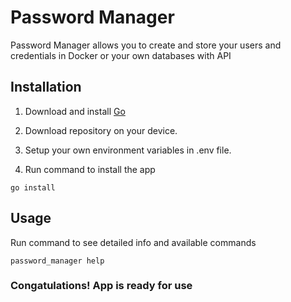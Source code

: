 # Password Manager 

Password Manager allows you to create and store your users and credentials in Docker or your own databases with API 

## Installation

1. Download and install [Go](https://go.dev/dl/)

2. Download repository on your device.

3. Setup your own environment variables in .env file.

4. Run command to install the app
```golang
go install
```

## Usage

Run command to see detailed info and available commands
```golang
password_manager help
```

### Congatulations! App is ready for use 
